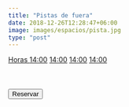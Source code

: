 ```yaml
---
title: "Pistas de fuera"
date: 2018-12-26T12:28:47+06:00
image: images/espacios/pista.jpg
type: "post"
---
```


<div class="list-group">
  <a href="#" class="list-group-item list-group-item-action active">
    Horas
  </a>
  <a href="#" class="list-group-item list-group-item-action">14:00</a>
  <a href="#" class="list-group-item list-group-item-action">14:00</a>
  <a href="#" class="list-group-item list-group-item-action">14:00</a>
  <a href="#" class="list-group-item list-group-item-action disabled">14:00</a>
</div>

<br>
<br>
<br>

 <div>
    <button type="button" class="reserva btn btn-primary btn-lg btn-block ">Reservar</button>
</div>
